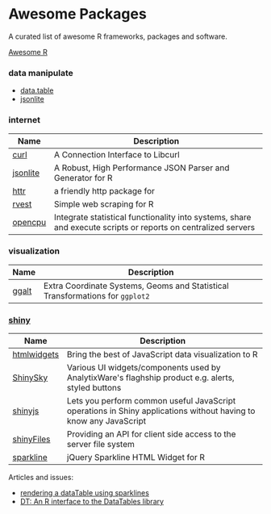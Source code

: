 # Awesome Packages

A curated list of awesome R frameworks, packages and software.

[Awesome R](https://github.com/qinwf/awesome-R)

### data manipulate

- [data.table](https://github.com/Rdatatable/data.table)
- [jsonlite](https://github.com/jeroenooms/jsonlite)

### internet

| Name | Description |
| -- | -- |
| [curl](https://github.com/jeroenooms/curl) | A Connection Interface to Libcurl |
| [jsonlite](https://github.com/jeroenooms/jsonlite) | A Robust, High Performance JSON Parser and Generator for R |
| [httr](https://github.com/hadley/httr) | a friendly http package for |
| [rvest](https://github.com/hadley/rvest) | Simple web scraping for R |
| [opencpu](https://github.com/jeroenooms/opencpu) | Integrate statistical functionality into systems, share and execute scripts or reports on centralized servers |

### visualization

| Name | Description |
| -- | -- |
| [ggalt](https://github.com/hrbrmstr/ggalt) | Extra Coordinate Systems, Geoms and Statistical Transformations for `ggplot2` |

### [shiny](http://shiny.rstudio.com/)

| Name | Description |
| -- | -- |
| [htmlwidgets](http://www.htmlwidgets.org/) | Bring the best of JavaScript data visualization to R |
| [ShinySky](https://github.com/AnalytixWare/ShinySky) | Various UI widgets/components used by AnalytixWare's flaghship product e.g. alerts, styled buttons |
| [shinyjs](https://github.com/daattali/shinyjs) | Lets you perform common useful JavaScript operations in Shiny applications without having to know any JavaScript |
| [shinyFiles](https://github.com/thomasp85/shinyFiles) | Providing an API for client side access to the server file system |
| [sparkline](https://github.com/htmlwidgets/sparkline) | jQuery Sparkline HTML Widget for R |

Articles and issues:

- [rendering a dataTable using sparklines](https://github.com/htmlwidgets/sparkline/issues/3)
- [DT: An R interface to the DataTables library](http://blog.rstudio.org/2015/06/24/dt-an-r-interface-to-the-datatables-library/)